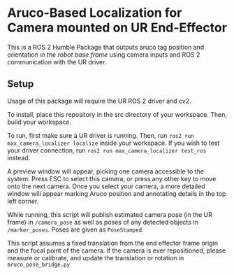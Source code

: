 # Aruco-Based Localization for Camera mounted on UR End-Effector

This is a ROS 2 Humble Package that outputs aruco tag position and orientation *in the robot base frame* using camera inputs and ROS 2 communication with the UR driver. 

## Setup
Usage of this package will require the UR ROS 2 driver and cv2. 

To install, place this repository in the src directory of your workspace. Then, build your workspace. 

To run, first make sure a UR driver is running. Then, run `ros2 run max_camera_localizer localize` inside your workspace. 
If you wish to test your driver connection, run `ros2 run max_camera_localizer test_ros` instead.

A preview window will appear, picking one camera accessible to the system. Press ESC to select this camera, or press any other key to move onto the next camera. Once you select your camera, a more detailed window will appear marking Aruco position and annotating details in the top left corner. 

While running, this script will publish estimated camera pose (in the UR frame) in `/camera_pose` as well as poses of any detected objects in `/marker_poses`. Poses are given as `PoseStamped`.  

This script assumes a fixed translation from the end effector frame origin and the focal point of the camera. If the camera is ever repositioned, please measure or calibrate, and update the translation or rotation in `aruco_pose_bridge.py`